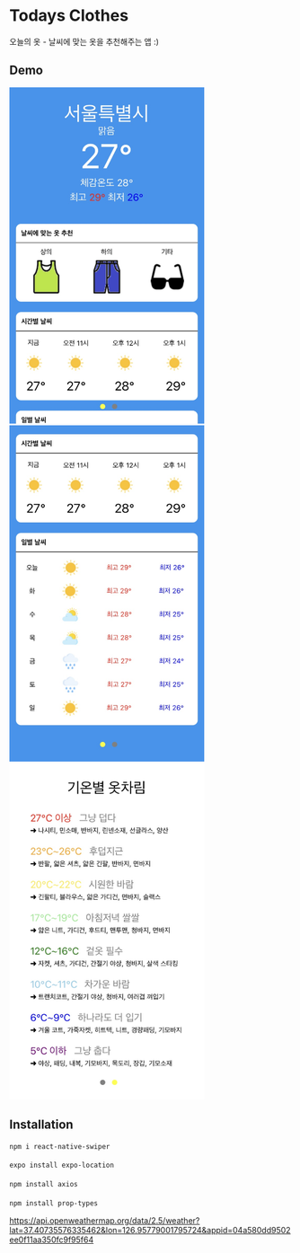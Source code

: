 # Todays Clothes

오늘의 옷 - 날씨에 맞는 옷을 추천해주는 앱 :)

## Demo

<img src="assets/1.jpeg" width="347" height="599">
<img src="assets/2.jpeg" width="347" height="599">
<img src="assets/3.jpeg" width="347" height="599">

## Installation

```bash
npm i react-native-swiper

expo install expo-location

npm install axios

npm install prop-types
```

https://api.openweathermap.org/data/2.5/weather?lat=37.40735576335462&lon=126.95779001795724&appid=04a580dd9502ee0f11aa350fc9f95f64
